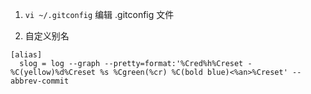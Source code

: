 

1. `vi ~/.gitconfig` 编辑 .gitconfig 文件

2. 自定义别名

```
[alias]
  slog = log --graph --pretty=format:'%Cred%h%Creset -%C(yellow)%d%Creset %s %Cgreen(%cr) %C(bold blue)<%an>%Creset' --abbrev-commit
```

